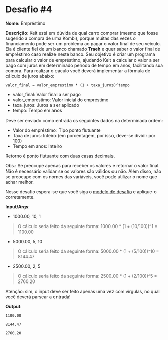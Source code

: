 # Desafio #4

**Nome:** Empréstimo

**Descrição**: Keit está em dúvida de qual carro comprar (mesmo que fosse sugerido a compra de uma Kombi), porque muitas das vezes o financiamento pode ser um problema ao pagar o valor final de seu veículo. Ela é cliente fiel de um banco chamado **Traeh** e quer saber o valor final de empréstimo caso realize neste banco. Seu objetivo é criar um programa para calcular o valor de empréstimo, ajudando Keit a calcular o valor a ser pago com juros em determinado período de tempo em anos, facilitando sua compra. Para realizar o cáculo você deverá implementar a fórmula de cálculo de juros abaixo:

```
valor_final = valor_emprestimo * (1 + taxa_juros)^tempo
```
- valor_final: Valor final a ser pago
- valor_emprestimo: Valor inicial do empréstimo
- taxa_juros: Juros a ser aplicado
- tempo: Tempo em anos
  
Deve ser enviado como entrada os seguintes dados na determinada ordem:
- Valor do empréstimo: Tipo ponto flutuante
- Taxa de juros: Inteiro (em porcentagem, por isso, deve-se dividir por 100)
- Tempo em anos: Inteiro

Retorno é ponto flutuante com duas casas decimais.

Obs.: Se preocupe apenas para receber os valores e retornar o valor final. Não é necessário validar se os valores são válidos ou não. Além disso, não se preocupe com os nomes das variáveis, você pode utilizar o nome que achar melhor.

Nesse desafio espera-se que você siga o [modelo de desafio](../README.org) e aplique-o corretamente. 

**Input/Args**: 
- 1000.00, 10, 1
> O cálculo seria feito da seguinte forma: 1000.00 * (1 + (10/100))^1 = 1100.00
- 5000.00, 5, 10
> O cálculo seria feito da seguinte forma: 5000.00 * (1 + (5/100))^10 = 8144.47
- 2500.00, 2, 5
> O cálculo seria feito da seguinte forma: 2500.00 * (1 + (2/100))^5 = 2760.20

Atenção: sim, o input deve ser feito apenas uma vez com vírgulas, no qual você deverá parsear a entrada!

**Output**:

```
1100.00
```

```
8144.47
```

```
2760.20
```

